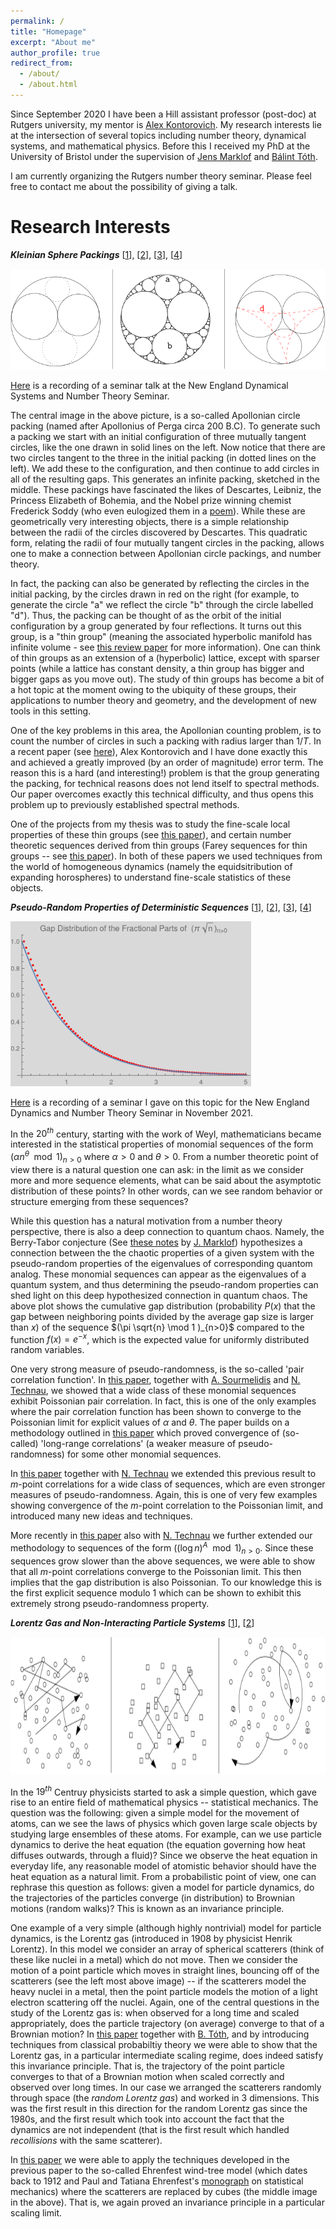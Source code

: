 ```yaml
---
permalink: /
title: "Homepage"
excerpt: "About me"
author_profile: true
redirect_from: 
  - /about/
  - /about.html
---
```


Since September 2020 I have been a Hill assistant professor (post-doc) at Rutgers university, my mentor is [Alex Kontorovich](https://sites.math.rutgers.edu/~alexk/). My research interests lie at the intersection of several topics including number theory, dynamical systems, and mathematical physics. Before this I received my PhD at the University of Bristol under the supervision of [Jens Marklof](https://people.maths.bris.ac.uk/~majm/home.html) and [Bálint Tóth](https://sites.google.com/view/balint-toth-math/home). 

I am currently organizing the Rutgers number theory seminar. Please feel free to contact me about the possibility of giving a talk. 

**Research Interests**
=====
***Kleinian Sphere Packings*** [[1](https://arxiv.org/abs/2205.13004)], [[2](../files/Exceptional_Spec.pdf)], [[3](https://www.cambridge.org/core/journals/mathematical-proceedings-of-the-cambridge-philosophical-society/article/abs/directions-in-orbits-of-geometrically-finite-hyperbolic-subgroups/62E5FC227B848B7BCD59FD116BE32627)], [[4](https://academic.oup.com/imrn/advance-article/doi/10.1093/imrn/rnab036/6226703?guestAccessKey=2eae1952-4414-47c3-ab69-a5011548af65)]

![Apollonian](/images/Apollonian_3.png)

[Here](https://brandeis.zoom.us/rec/play/gC1o00ugXUG3KLimEqUlN8btUZK_GzhhhFEqiFlFTo4CqHc-ra9C7S_25_8nYe-1bQIcFN1Du11mYuVI.N1MgOg1vflvHmUta?continueMode=true&_x_zm_rtaid=qe4IG0M9QT-fy0ZDDQEjSg.1666358198662.3d3a62da42b9a7f9f0141d13b18457fb&_x_zm_rhtaid=33) is a recording of a seminar talk at the New England Dynamical Systems and Number Theory Seminar.

The central image in the above picture, is a so-called Apollonian circle packing (named after Apollonius of Perga circa 200 B.C). To generate such a packing we start with an initial configuration of three mutually tangent circles, like the one drawn in solid lines on the left. Now notice that there are two circles tangent to the three in the initial packing (in dotted lines on the left). We add these to the configuration, and then continue to add circles in all of the resulting gaps. This generates an infinite packing, sketched in the middle. These packings have fascinated the likes of Descartes, Leibniz, the Princess Elizabeth of Bohemia, and the Nobel prize winning chemist Frederick Soddy (who even eulogized them in a [poem](https://www.nature.com/articles/1371021a0)). While these are geometrically very interesting objects, there is a simple relationship between the radii of the circles discovered by Descartes. This quadratic form, relating the radii of four mutually tangent circles in the packing, allows one to make a connection between Apollonian circle packings, and number theory.

In fact, the packing can also be generated by reflecting the circles in the initial packing, by the circles drawn in red on the right (for example, to generate the circle "a" we reflect the circle "b" through the circle labelled "d"). Thus, the packing can be thought of as the orbit of the initial configuration by a group generated by four reflections. It turns out this group, is a "thin group" (meaning the associated hyperbolic manifold has infinite volume - see [this review paper](https://www.ams.org/journals/notices/201906/rnoti-p905.pdf) for more information). One can think of thin groups as an extension of a (hyperbolic) lattice, except with sparser points (while a lattice has constant density, a thin group has bigger and bigger gaps as you move out).  The study of thin groups has become a bit of a hot topic at the moment owing to the ubiquity of these groups, their applications to number theory and geometry, and the development of new tools in this setting. 

One of the key problems in this area, the Apollonian counting problem, is to count the number of circles in such a packing with radius larger than $1/T$. In a recent paper (see [here](https://arxiv.org/abs/2205.13004)), Alex Kontorovich and I have done exactly this and achieved a greatly improved (by an order of magnitude) error term. The reason this is a hard (and interesting!) problem is that the group generating the packing, for technical reasons does not lend itself to spectral methods. Our paper overcomes exactly this technical difficulty, and thus opens this problem up to previously established spectral methods. 

One of the projects from my thesis was to study the fine-scale local properties of these thin groups (see [this paper](https://www.cambridge.org/core/journals/mathematical-proceedings-of-the-cambridge-philosophical-society/article/abs/directions-in-orbits-of-geometrically-finite-hyperbolic-subgroups/62E5FC227B848B7BCD59FD116BE32627)), and certain number theoretic sequences derived from thin groups (Farey sequences for thin groups -- see [this paper](https://academic.oup.com/imrn/advance-article/doi/10.1093/imrn/rnab036/6226703?guestAccessKey=2eae1952-4414-47c3-ab69-a5011548af65)). In both of these papers we used techniques from the world of homogeneous dynamics (namely the equidsitribution of expanding horospheres) to understand fine-scale statistics of these objects. 



***Pseudo-Random Properties of Deterministic Sequences*** [[1](https://arxiv.org/abs/2206.07809)], [[2](https://arxiv.org/abs/2106.09800)], [[3](https://arxiv.org/abs/2112.11524)], [[4](https://arxiv.org/abs/2007.09292)]

<img src="/images/Gap_Plot.png" width="385" height="264">

[Here](https://www.youtube.com/watch?v=EODTepggUuU) is a recording of a seminar I gave on this topic for the New England Dynamics and Number Theory Seminar in November 2021. 

In the $20^{th}$ century, starting with the work of Weyl, mathematicians became interested in the statistical properties of monomial sequences of the form $(\alpha n^\theta \mod 1 )_{n>0}$ where $\alpha >0$ and $\theta >0$. From a number theoretic point of view there is a natural question one can ask: in the limit as we consider more and more sequence elements, what can be said about the asymptotic distribution of these points? In other words, can we see random behavior or structure emerging from these sequences?

While this question has a natural motivation from a number theory perspective, there is also a deep connection to quantum chaos. Namely, the Berry-Tabor conjecture (See [these notes](https://people.maths.bris.ac.uk/~majm/bib/3ecm.pdf) by [J. Marklof](https://people.maths.bris.ac.uk/~majm/home.html)) hypothesizes a connection between the the chaotic properties of a given system with the pseudo-random properties of the eigenvalues of corresponding quantom analog. These monomial sequences can appear as the eigenvalues of a quantum system, and thus determining the pseudo-random properties can shed light on this deep hypothesized connection in quantum chaos. The above plot shows the cumulative gap distribution (probability $P(x)$ that the gap between neighboring points divided by the average gap size is larger than $x$) of the sequence $(\pi \sqrt{n} \mod 1 )_{n>0}$ compared to the function $f(x)=e^{-x}$, which is the expected value for uniformly distributed random variables. 

One very strong measure of pseudo-randomness, is the so-called 'pair correlation function'. In [this paper](https://arxiv.org/abs/2106.09800), together with [A. Sourmelidis](https://www.math.tugraz.at/~sourmelidis/) and [N. Technau](https://sites.google.com/view/niclas-technaus-website), we showed that a wide class of these monomial sequences exhibit Poissonian pair correlation. In fact, this is one of the only examples where the pair correlation function has been shown to converge to the Poissonian limit for explicit values of $\alpha$ and $\theta$. The paper builds on a methodology outlined in [this paper](https://arxiv.org/abs/2007.09292) which proved convergence of (so-called) 'long-range correlations' (a weaker measure of pseudo-randomness) for some other monomial sequences.

In [this paper](https://arxiv.org/abs/2112.11524) together with [N. Technau](https://sites.google.com/view/niclas-technaus-website) we extended this previous result to $m$-point correlations for a wide class of sequences, which are even stronger measures of pseudo-randomness.  Again, this is one of very few examples showing convergence of the $m$-point correlation to the Poissonian limit, and introduced many new ideas and techniques. 

More recently in [this paper](https://arxiv.org/abs/2206.07809) also with [N. Technau](https://sites.google.com/view/niclas-technaus-website) we further extended our methodology to sequences of the form $((\log n)^A \mod 1)_{n>0}$. Since these sequences grow slower than the above sequences, we were able to show that all $m$-point correlations converge to the Poissonian limit. This then implies that the gap distribution is also Poissonian. To our knowledge this is the first explicit sequence modulo 1 which can be shown to exhibit this extremely strong pseudo-randomness property.

***Lorentz Gas and Non-Interacting Particle Systems*** [[1](https://link.springer.com/article/10.1007/s00220-020-03852-8?wt_mc=Internal.Event.1.SEM.ArticleAuthorOnlineFirst)], [[2](https://arxiv.org/abs/1912.02492)]

<img src="/images/Lorentz.png" width="800" height="220">

In the $19^{th}$ Centruy physicists started to ask a simple question, which gave rise to an entire field of mathematical physics -- statistical mechanics. The question was the following: given a simple model for the movement of atoms, can we see the laws of physics which goven large scale objects by studying large ensembles of these atoms. For example, can we use particle dynamics to derive the heat equation (the equation governing how heat diffuses outwards, through a fluid)? Since we observe the heat equation in everyday life, any reasonable model of atomistic behavior should have the heat equation as a natural limit. From a probabilistic point of view, one can rephrase this question as follows: given a model for particle dynamics, do the trajectories of the particles converge (in distribution) to Brownian motions (random walks)? This is known as an invariance principle.

One example of a very simple (although highly nontrivial) model for particle dynamics, is the Lorentz gas (introduced in 1908 by physicist Henrik Lorentz). In this model we consider an array of spherical scatterers (think of these like nuclei in a metal) which do not move. Then we consider the motion of a point particle which moves in straight lines, bouncing off of the scatterers (see the left most above image) -- if the scatterers model the heavy nuclei in a metal, then the point particle models the motion of a light electron scattering off the nuclei. Again, one of the central questions in the study of the Lorentz gas is: when observed for a long time and scaled appropriately, does the particle trajectory (on average) converge to that of a Brownian motion? In [this paper](https://link.springer.com/article/10.1007/s00220-020-03852-8?wt_mc=Internal.Event.1.SEM.ArticleAuthorOnlineFirst) together with [B. Tóth](https://sites.google.com/view/balint-toth-math/home), and by introducing techniques from classical probabiltiy theory we were able to show that the Lorentz gas, in a particular intermediate scaling regime, does indeed satisfy this invariance principle. That is, the trajectory of the point particle converges to that of a Brownian motion when scaled correctly and observed over long times. In our case we arranged the scatterers randomly through space (the *random Lorentz gas*) and worked in 3 dimensions. This was the first result in this direction for the random Lorentz gas since the 1980s, and the first result which took into account the fact that the dynamics are not independent (that is the first result which handled *recollisions* with the same scatterer).

In [this paper](https://arxiv.org/abs/1912.02492) we were able to apply the techniques developed in the previous paper to the so-called Ehrenfest wind-tree model (which dates back to 1912 and Paul and Tatiana Ehrenfest's [monograph](https://books.google.com/books/about/The_Conceptual_Foundations_of_the_Statis.html?id=g0xoBQAAQBAJ) on statistical mechanics) where the scatterers are replaced by cubes (the middle image in the above). That is, we again proved an invariance principle in a particular scaling limit. <!---Moreover, in an ongoing project, we are extending our results to two-dimensions, with spherical scatterers, when the point particle carries a charge and there is a constant magnetic field perpendicular to the plane (thus the particle travels in circular orbits -- the rightmost image in the above). Here we again prove an invariance principle in a particular scaling regime.--->
